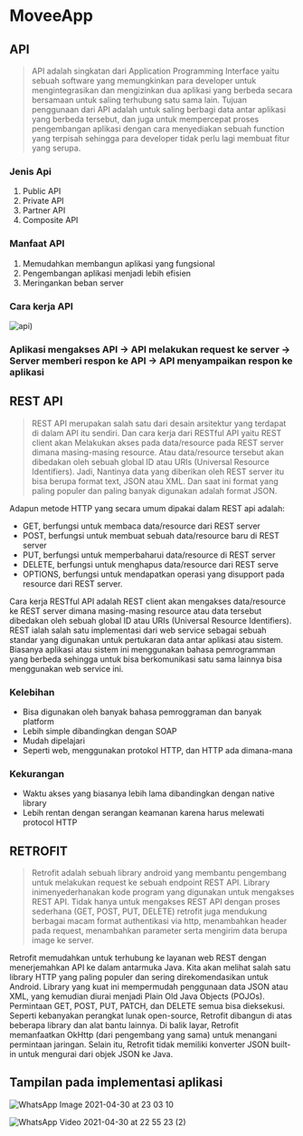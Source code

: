 # MoveeApp
## API
> API adalah singkatan dari Application Programming Interface yaitu sebuah software
yang memungkinkan para developer untuk mengintegrasikan dan mengizinkan dua aplikasi yang
berbeda secara bersamaan untuk saling terhubung satu sama lain.
Tujuan penggunaan dari API adalah untuk saling berbagi data antar aplikasi yang berbeda
tersebut, dan juga untuk mempercepat proses pengembangan aplikasi dengan cara menyediakan
sebuah function yang terpisah sehingga para developer tidak perlu lagi membuat fitur yang
serupa.
### Jenis Api
1.	Public API
2.	Private API
3.	Partner API
4.	Composite API

### Manfaat API
1.	Memudahkan membangun aplikasi yang fungsional
2.	Pengembangan aplikasi menjadi lebih efisien
3.	Meringankan beban server

### Cara kerja API

![api)](https://user-images.githubusercontent.com/60589670/116734117-34b24480-aa17-11eb-9afa-3325b034c82d.png)

### Aplikasi mengakses API -> API melakukan request ke server -> Server memberi respon ke API -> API menyampaikan respon ke aplikasi

## REST API

> REST API merupakan salah satu dari desain arsitektur yang terdapat di dalam API itu
sendiri. Dan cara kerja dari RESTful API yaitu REST client akan Melakukan akses pada
data/resource pada REST server dimana masing-masing resource. Atau data/resource tersebut
akan dibedakan oleh sebuah global ID atau URIs (Universal Resource Identifiers).
Jadi, Nantinya data yang diberikan oleh REST server itu bisa berupa format text, JSON atau
XML. Dan saat ini format yang paling populer dan paling banyak digunakan adalah format
JSON.

Adapun metode HTTP yang secara umum dipakai dalam REST api adalah:
* GET, berfungsi untuk membaca data/resource dari REST server
* POST, berfungsi untuk membuat sebuah data/resource baru di REST server
* PUT, berfungsi untuk memperbaharui data/resource di REST server
* DELETE, berfungsi untuk menghapus data/resource dari REST serve
* OPTIONS, berfungsi untuk mendapatkan operasi yang disupport pada resource dari
REST server.

Cara kerja RESTful API adalah REST client akan mengakses data/resource ke REST server dimana masing-masing resource atau data tersebut dibedakan oleh sebuah global ID atau URIs (Universal Resource Identifiers).
REST ialah salah satu implementasi dari web service sebagai sebuah standar yang digunakan untuk pertukaran data antar aplikasi atau sistem.
Biasanya aplikasi atau sistem ini menggunakan bahasa pemrogramman yang berbeda sehingga untuk bisa berkomunikasi satu sama lainnya bisa menggunakan web service ini.

### Kelebihan 
*	Bisa digunakan oleh banyak bahasa pemroggraman dan banyak platform
*	Lebih simple dibandingkan dengan SOAP
*	Mudah dipelajari
*	Seperti web, menggunakan protokol HTTP, dan HTTP ada dimana-mana

### Kekurangan
*	Waktu akses yang biasanya lebih lama dibandingkan dengan native library
*	Lebih rentan dengan serangan keamanan karena harus melewati protocol HTTP

## RETROFIT
> Retrofit adalah sebuah library android yang membantu pengembang untuk melakukan
request ke sebuah endpoint REST API. Library inimenyederhanakan kode program yang digunakan untuk mengakses REST API. Tidak hanya untuk
mengakses REST API dengan proses sederhana (GET, POST, PUT, DELETE) retrofit juga
mendukung berbagai macam format authentikasi via http, menambahkan header pada request,
menambahkan parameter serta mengirim data berupa image ke server.

Retrofit memudahkan untuk terhubung ke layanan web REST dengan menerjemahkan API ke dalam antarmuka Java. 
Kita akan melihat salah satu library HTTP yang paling populer dan sering direkomendasikan untuk Android. 
Library yang kuat ini mempermudah penggunaan data JSON atau XML, yang kemudian diurai menjadi Plain Old Java Objects (POJOs). 
Permintaan GET, POST, PUT, PATCH, dan DELETE semua bisa dieksekusi. Seperti kebanyakan perangkat lunak open-source, 
Retrofit dibangun di atas beberapa library dan alat bantu lainnya. Di balik layar, Retrofit memanfaatkan OkHttp (dari pengembang yang sama) untuk menangani permintaan jaringan. 
Selain itu, Retrofit tidak memiliki konverter JSON built-in untuk mengurai dari objek JSON ke Java.

## Tampilan pada implementasi aplikasi 
![WhatsApp Image 2021-04-30 at 23 03 10](https://user-images.githubusercontent.com/60589670/116734073-25cb9200-aa17-11eb-9fc8-45698940470e.jpeg)

![WhatsApp Video 2021-04-30 at 22 55 23 (2)](https://user-images.githubusercontent.com/60589670/116737838-e94e6500-aa1b-11eb-950a-eea10fd0ddc4.gif)

